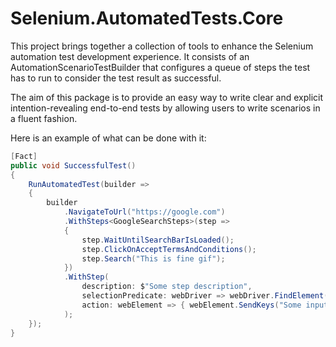 # Selenium.AutomatedTests.Core

This project brings together a collection of tools to enhance the Selenium automation test development experience. It consists of an AutomationScenarioTestBuilder that configures a queue of steps the test has to run to consider the test result as successful.

The aim of this package is to provide an easy way to write clear and explicit intention-revealing end-to-end tests by allowing users to write scenarios in a fluent fashion.

Here is an example of what can be done with it:

```csharp
[Fact]
public void SuccessfulTest()
{
    RunAutomatedTest(builder =>
    {
        builder
            .NavigateToUrl("https://google.com")
            .WithSteps<GoogleSearchSteps>(step =>
            {
                step.WaitUntilSearchBarIsLoaded();
                step.ClickOnAcceptTermsAndConditions();
                step.Search("This is fine gif");
            })
            .WithStep(
                description: $"Some step description",
                selectionPredicate: webDriver => webDriver.FindElement(By.Id("elementId")),
                action: webElement => { webElement.SendKeys("Some input"); }
            );
    });
}

```
